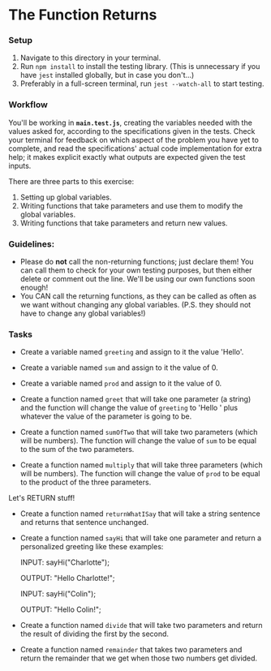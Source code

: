 # The Function Returns

### Setup

1. Navigate to this directory in your terminal.
2. Run `npm install` to install the testing library. (This is unnecessary if you have `jest` installed globally, but in case you don't...)
3. Preferably in a full-screen terminal, run `jest --watch-all` to start testing.


### Workflow

You'll be working in **`main.test.js`**, creating the variables needed with the values asked for, according to the specifications given in the tests. Check your terminal for feedback on which aspect of the problem you have yet to complete, and read the specifications' actual code implementation for extra help; it makes explicit exactly what outputs are expected given the test inputs.

There are three parts to this exercise:

1. Setting up global variables.
2. Writing functions that take parameters and use them to modify the global variables.
3. Writing functions that take parameters and return new values.


### Guidelines:

* Please do **not** call the non-returning functions; just declare them! You can call them to check for your own testing purposes, but then either delete or comment out the line. We'll be using our own functions soon enough!
* You CAN call the returning functions, as they can be called as often as we want without changing any global variables. (P.S. they should not have to change any global variables!)


### Tasks


* Create a variable named `greeting` and assign to it the value 'Hello'.
* Create a variable named `sum` and assign to it the value of 0.
* Create a variable named `prod` and assign to it the value of 0.


* Create a function named  `greet` that will take one parameter (a string) and the function will change the value of `greeting` to 'Hello ' plus whatever the value of the parameter is going to be.
* Create a function named  `sumOfTwo` that will take two parameters (which will be numbers). The function will change the value of `sum` to be equal to the sum of the two parameters.
* Create a function named  `multiply` that will take three parameters (which will be numbers). The function will change the value of `prod` to be equal to the product of the three parameters.


Let's RETURN stuff!

* Create a function named  `returnWhatISay` that will take a string sentence and returns that sentence unchanged.

* Create a function named  `sayHi` that will take one parameter and return a personalized greeting like these examples:

   INPUT:  sayHi("Charlotte"); 

   OUTPUT:  "Hello Charlotte!";

   INPUT:  sayHi("Colin"); 

   OUTPUT:  "Hello Colin!";


* Create a function named  `divide` that will take two parameters and return the result of dividing the first by the second.

* Create a function named `remainder` that takes two parameters and return the remainder that we get when those two numbers get divided.

